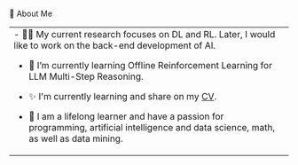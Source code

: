 <div>
<br>
🤺 About Me
<table>
<tr><td>
- 🧑‍💼 My current research focuses on DL and RL. Later, I would like to work on the back-end development of AI.

- 🌱 I’m currently learning Offline Reinforcement Learning for LLM Multi-Step Reasoning. 

- ✨ I'm currently learning and share on my [CV](https://www.bohaochen.top).

- 🤔 I am a lifelong learner and have a passion for programming, artificial intelligence and data science, math, as well as data mining.
</td></tr>
</table>
</div>
